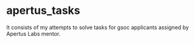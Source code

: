 # apertus_tasks
It consists of my attempts to solve tasks for gsoc applicants assigned by Apertus Labs mentor.
